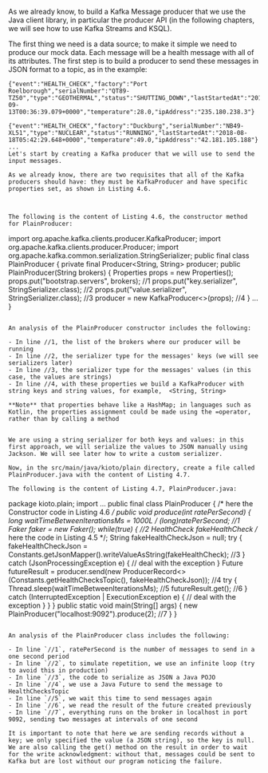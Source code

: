 As we already know, to build a Kafka Message producer that we use the Java client library, in particular the producer API (in the following chapters, we will see how to use Kafka Streams and KSQL).

The first thing we need is a data source; to make it simple we need to produce our mock data. Each message will be a health message with all of its attributes. The first step is to build a producer to send these messages in JSON format to a topic, as in the example:

```
{"event":"HEALTH_CHECK","factory":"Port Roelborough","serialNumber":"QT89-TZ50","type":"GEOTHERMAL","status":"SHUTTING_DOWN","lastStartedAt":"2018-09-13T00:36:39.079+0000","temperature":28.0,"ipAddress":"235.180.238.3"}

{"event":"HEALTH_CHECK","factory":"Duckburg","serialNumber":"NB49-XL51","type":"NUCLEAR","status":"RUNNING","lastStartedAt":"2018-08-18T05:42:29.648+0000","temperature":49.0,"ipAddress":"42.181.105.188"}
...
Let's start by creating a Kafka producer that we will use to send the input messages.

As we already know, there are two requisites that all of the Kafka producers should have: they must be KafkaProducer and have specific properties set, as shown in Listing 4.6.

 

The following is the content of Listing 4.6, the constructor method for PlainProducer:

```
import org.apache.kafka.clients.producer.KafkaProducer;
import org.apache.kafka.clients.producer.Producer;
import org.apache.kafka.common.serialization.StringSerializer;
public final class PlainProducer {
  private final Producer<String, String> producer;
  public PlainProducer(String brokers) {
    Properties props = new Properties();
    props.put("bootstrap.servers", brokers);                //1
    props.put("key.serializer", StringSerializer.class);    //2
    props.put("value.serializer", StringSerializer.class);  //3
    producer = new KafkaProducer<>(props);                  //4
  }
  ...
}
```

An analysis of the PlainProducer constructor includes the following:

- In line //1, the list of the brokers where our producer will be running
- In line //2, the serializer type for the messages' keys (we will see serializers later)
- In line //3, the serializer type for the messages' values (in this case, the values are strings)
- In line //4, with these properties we build a KafkaProducer with string keys and string values, for example,  <String, String>

**Note** that properties behave like a HashMap; in languages such as Kotlin, the properties assignment could be made using the =operator, rather than by calling a method


We are using a string serializer for both keys and values: in this first approach, we will serialize the values to JSON manually using Jackson. We will see later how to write a custom serializer.

Now, in the src/main/java/kioto/plain directory, create a file called PlainProducer.java with the content of Listing 4.7.

The following is the content of Listing 4.7, PlainProducer.java: 

```
package kioto.plain;
import ...
public final class PlainProducer {
  /* here the Constructor code in Listing 4.6 */
  public void produce(int ratePerSecond) {
    long waitTimeBetweenIterationsMs = 1000L / (long)ratePerSecond; //1
    Faker faker = new Faker();
    while(true) { //2
      HealthCheck fakeHealthCheck /* here the code in Listing 4.5 */;
      String fakeHealthCheckJson = null;
      try {
        fakeHealthCheckJson = Constants.getJsonMapper().writeValueAsString(fakeHealthCheck); //3
      } catch (JsonProcessingException e) {
         // deal with the exception
      }
      Future futureResult = producer.send(new ProducerRecord<>
         (Constants.getHealthChecksTopic(), fakeHealthCheckJson)); //4
      try {
        Thread.sleep(waitTimeBetweenIterationsMs); //5
        futureResult.get(); //6
      } catch (InterruptedException | ExecutionException e) {
         // deal with the exception
      }
    }
  }
  public static void main(String[] args) {
    new PlainProducer("localhost:9092").produce(2); //7
  }
}
```

An analysis of the PlainProducer class includes the following:

- In line `//1`, ratePerSecond is the number of messages to send in a one second period
- In line `//2`, to simulate repetition, we use an infinite loop (try to avoid this in production)
- In line `//3`, the code to serialize as JSON a Java POJO
- In line `//4`, we use a Java Future to send the message to HealthChecksTopic
- In line `//5`, we wait this time to send messages again
- In line `//6`, we read the result of the future created previously
- In line `//7`, everything runs on the broker in localhost in port 9092, sending two messages at intervals of one second

It is important to note that here we are sending records without a key; we only specified the value (a JSON string), so the key is null. We are also calling the get() method on the result in order to wait for the write acknowledgment: without that, messages could be sent to Kafka but are lost without our program noticing the failure.